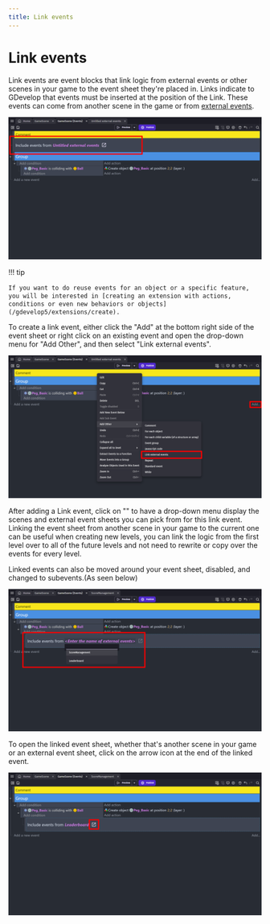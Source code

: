 ```yaml
---
title: Link events
---
```

# Link events

Link events are event blocks that link logic from external events or other scenes in your game to the event sheet they're placed in. Links indicate to GDevelop that events must be inserted at the position of the Link. These events can come from another scene in the game or from [external events](/gdevelop5/interface/events-editor/external-events).

![](./pasted/20230313-201213.png)

!!! tip

    If you want to do reuse events for an object or a specific feature, you will be interested in [creating an extension with actions, conditions or even new behaviors or objects](/gdevelop5/extensions/create).

To create a link event, either click the "Add" at the bottom right side of the event sheet or right click on an existing event and open the drop-down menu for "Add Other", and then select "Link external events".

![](./pasted/20230313-201145.png)

After adding a Link event, click on "<Enter the name of external events>" to have a drop-down menu display the scenes and external event sheets you can pick from for this link event. Linking the event sheet from another scene in your game to the current one can be useful when creating new levels, you can link the logic from the first level over to all of the future levels and not need to rewrite or copy over the events for every level.

Linked events can also be moved around your event sheet, disabled, and changed to subevents.(As seen below)

![](./pasted/20230313-202342.png)

To open the linked event sheet, whether that's another scene in your game or an external event sheet, click on the arrow icon at the end of the linked event.

![](./pasted/20230313-203256.png)
